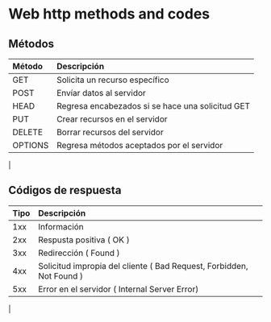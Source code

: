 # Web http methods and codes

## Métodos

| Método    | Descripción
|:----------|:-------------|
| GET       | Solicita un recurso específico |
| POST      | Envíar datos al servidor
| HEAD      | Regresa encabezados si se hace una solicitud GET
| PUT       | Crear recursos en el servidor
| DELETE    | Borrar recursos del servidor
| OPTIONS   | Regresa métodos aceptados por el servidor
|


## Códigos de respuesta

| Tipo      | Descripción
|:----------|:-------------|
| 1xx       | Información
| 2xx       | Respusta positiva ( OK )
| 3xx       | Redirección ( Found )
| 4xx       | Solicitud impropia del cliente ( Bad Request, Forbidden, Not Found )
| 5xx       | Error en el servidor ( Internal Server Error)
|



